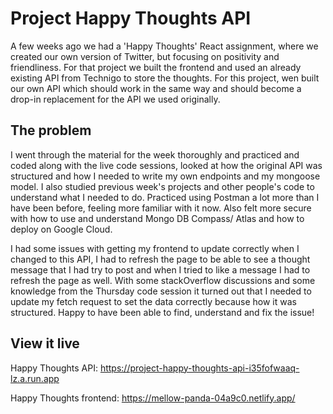 # Project Happy Thoughts API

A few weeks ago we had a 'Happy Thoughts' React assignment, where we created our own version of Twitter, but focusing on positivity and friendliness. For that project we built the frontend and used an already existing API from Technigo to store the thoughts. For this project, wen built our own API which should work in the same way and should become a drop-in replacement for the API we used originally.

## The problem

I went through the material for the week thoroughly and practiced and coded along with the live code sessions, looked at how the original API was structured and how I needed to write my own endpoints and my mongoose model. I also studied previous week's projects and other people's code to understand what I needed to do. Practiced using Postman a lot more than I have been before, feeling more familiar with it now. Also felt more secure with how to use and understand Mongo DB Compass/ Atlas and how to deploy on Google Cloud.

I had some issues with getting my frontend to update correctly when I changed to this API, I had to refresh the page to be able to see a thought message that I had try to post and when I tried to like a message I had to refresh the page as well. With some stackOverflow discussions and some knowledge from the Thursday code session it turned out that I needed to update my fetch request to set the data correctly because how it was structured. Happy to have been able to find, understand and fix the issue! 

## View it live

Happy Thoughts API:
https://project-happy-thoughts-api-i35fofwaaq-lz.a.run.app

Happy Thoughts frontend:
https://mellow-panda-04a9c0.netlify.app/